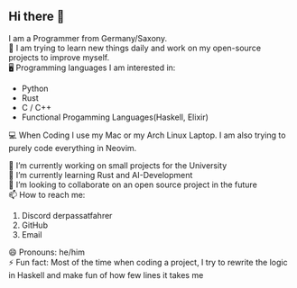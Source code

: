 ## Hi there 👋

I am a Programmer from Germany/Saxony. <br>
📅 I am trying to learn new things daily and work on my open-source projects to improve myself. <br>
🖥️ Programming languages I am interested in:
- Python
- Rust
- C / C++
- Functional Progamming Languages(Haskell, Elixir)

💻 When Coding I use my Mac or my Arch Linux Laptop. I am also trying to purely code everything in Neovim.

🔭 I’m currently working on small projects for the University <br>
🌱 I’m currently learning Rust and AI-Development <br>
👯 I’m looking to collaborate on an open source project in the future <br>
📫 How to reach me:
1. Discord derpassatfahrer
2. GitHub
3. Email

😄 Pronouns: he/him <br>
⚡ Fun fact: Most of the time when coding a project, I try to rewrite the logic in Haskell and make fun of how few lines it takes me
